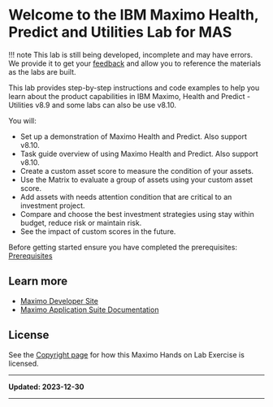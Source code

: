 # Welcome to the IBM Maximo Health, Predict and Utilities Lab for MAS

!!! note
    This lab is still being developed, incomplete and may have errors.  We provide it to get your [feedback](https://github.com/IBM/monitor-hands-on-lab/issues/new) and allow you to reference the materials as the labs are built.

This lab provides step-by-step instructions and code examples to help you learn about the product capabilities in IBM 
Maximo, Health and Predict - Utilities v8.9 and some labs can also be use v8.10.  

You will:

- Set up a demonstration of Maximo Health and Predict.  Also support v8.10.
- Task guide overview of using Maximo Health and Predict. Also support v8.10.
- Create a custom asset score to measure the condition of your assets.
- Use the Matrix to evaluate a group of assets using your custom asset score.
- Add assets with needs attention condition that are critical to an investment project.
- Compare and choose the best investment strategies using stay within budget, reduce risk or maintain risk.   
- See the impact of custom scores in the future. 

Before getting started ensure you have completed the prerequisites: [Prerequisites](prereqs.md)

## Learn more

- [Maximo Developer Site](https://developer.ibm.com/components/maximo/)
- [Maximo Application Suite Documentation](https://www.ibm.com/docs/en/mas)

## License

See the [Copyright page](../copyright) for how this Maximo Hands on Lab Exercise is licensed.

---

**Updated: 2023-12-30**

---
